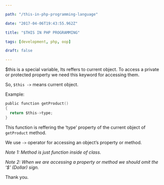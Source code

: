 ```yaml
---

path: "/this-in-php-programming-language"

date: "2017-04-06T19:43:55.962Z"

title: "$THIS IN PHP PROGRAMMING"

tags: [development, php, oop]

draft: false

---
```




$this is a special variable, Its reffers to current object. To access a private or protected property we need this keyword for accessing them.

So, `$this ->` means current object.

Example:

```c
public function getProduct()
{
  return $this->type;
}
```



This function is reffering the ‘type’ property of the current object of `getProduct` method.



We use `->` operator for accessing an object’s property or method.

*Note 1: Method is just function inside of class.*

*Note 2: When we are accessing a property or method we should omit the ‘$’ (Dollar) sign.*



Thank you.